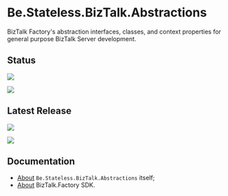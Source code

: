 ﻿# Be.Stateless.BizTalk.Abstractions

BizTalk Factory's abstraction interfaces, classes, and context properties for general purpose BizTalk Server development.

## Status

[![](https://dev.azure.com/icraftsoftware/be.stateless/_apis/build/status/Be.Stateless.BizTalk.Abstractions%20Continuous%20Integration?branchName=master&label=Continuous%20Integration%20Build)][pipeline.ci]

[![](https://dev.azure.com/icraftsoftware/be.stateless/_apis/build/status/Be.Stateless.BizTalk.Abstractions%20Manual%20Release?branchName=master&label=Manual%20Release%20Build)][pipeline.mr]

## Latest Release

[![](https://img.shields.io/nuget/v/Be.Stateless.BizTalk.Abstractions.svg?label=Be.Stateless.BizTalk.Abstractions&style=flat&logo=nuget)][nuget]

[![](https://img.shields.io/github/v/release/icraftsoftware/Be.Stateless.BizTalk.Abstractions?label=Release&logo=github)][release]

## Documentation

- [About][doc.this] `Be.Stateless.BizTalk.Abstractions` itself;
- [About][doc.main] BizTalk.Factory SDK.

<!-- links -->

[doc.main]: https://www.stateless.be/ "BizTalk.Factory Overview"
[doc.this]: https://www.stateless.be/BizTalk/Abstractions "Be.Stateless.BizTalk.Abstractions Component"
[github]: https://github.com/icraftsoftware/Be.Stateless.BizTalk.Abstractions "Be.Stateless.BizTalk.Abstractions GitHub Repository"
[nuget]: https://www.nuget.org/packages/Be.Stateless.BizTalk.Abstractions "Be.Stateless.BizTalk.Abstractions NuGet Package"
[pipeline.ci]: https://dev.azure.com/icraftsoftware/be.stateless/_build/latest?definitionId=39&branchName=master "Azure DevOps Continuous Integration Build Pipeline"
[pipeline.mr]: https://dev.azure.com/icraftsoftware/be.stateless/_build/latest?definitionId=40&branchName=master "Azure DevOps Release Build Pipeline"
[release]: https://github.com/icraftsoftware/Be.Stateless.BizTalk.Abstractions/releases/latest "Be.Stateless.BizTalk.Abstractions GitHub Release"

